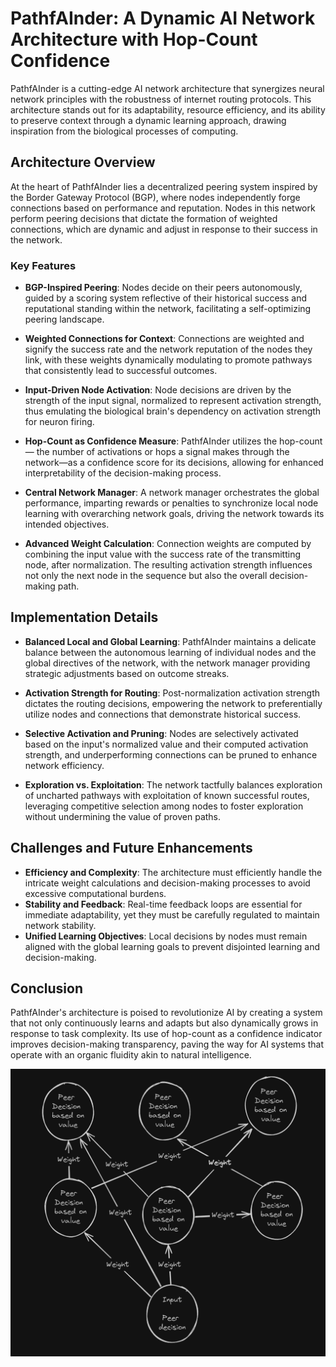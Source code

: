 # PathfAInder: A Dynamic AI Network Architecture with Hop-Count Confidence

PathfAInder is a cutting-edge AI network architecture that synergizes neural network principles with the robustness of internet routing protocols. This architecture stands out for its adaptability, resource efficiency, and its ability to preserve context through a dynamic learning approach, drawing inspiration from the biological processes of computing.

## Architecture Overview

At the heart of PathfAInder lies a decentralized peering system inspired by the Border Gateway Protocol (BGP), where nodes independently forge connections based on performance and reputation. Nodes in this network perform peering decisions that dictate the formation of weighted connections, which are dynamic and adjust in response to their success in the network.

### Key Features

- **BGP-Inspired Peering**: Nodes decide on their peers autonomously, guided by a scoring system reflective of their historical success and reputational standing within the network, facilitating a self-optimizing peering landscape.

- **Weighted Connections for Context**: Connections are weighted and signify the success rate and the network reputation of the nodes they link, with these weights dynamically modulating to promote pathways that consistently lead to successful outcomes.

- **Input-Driven Node Activation**: Node decisions are driven by the strength of the input signal, normalized to represent activation strength, thus emulating the biological brain's dependency on activation strength for neuron firing.

- **Hop-Count as Confidence Measure**: PathfAInder utilizes the hop-count— the number of activations or hops a signal makes through the network—as a confidence score for its decisions, allowing for enhanced interpretability of the decision-making process.

- **Central Network Manager**: A network manager orchestrates the global performance, imparting rewards or penalties to synchronize local node learning with overarching network goals, driving the network towards its intended objectives.

- **Advanced Weight Calculation**: Connection weights are computed by combining the input value with the success rate of the transmitting node, after normalization. The resulting activation strength influences not only the next node in the sequence but also the overall decision-making path.

## Implementation Details

- **Balanced Local and Global Learning**: PathfAInder maintains a delicate balance between the autonomous learning of individual nodes and the global directives of the network, with the network manager providing strategic adjustments based on outcome streaks.

- **Activation Strength for Routing**: Post-normalization activation strength dictates the routing decisions, empowering the network to preferentially utilize nodes and connections that demonstrate historical success.

- **Selective Activation and Pruning**: Nodes are selectively activated based on the input's normalized value and their computed activation strength, and underperforming connections can be pruned to enhance network efficiency.

- **Exploration vs. Exploitation**: The network tactfully balances exploration of uncharted pathways with exploitation of known successful routes, leveraging competitive selection among nodes to foster exploration without undermining the value of proven paths.

## Challenges and Future Enhancements

- **Efficiency and Complexity**: The architecture must efficiently handle the intricate weight calculations and decision-making processes to avoid excessive computational burdens.
- **Stability and Feedback**: Real-time feedback loops are essential for immediate adaptability, yet they must be carefully regulated to maintain network stability.
- **Unified Learning Objectives**: Local decisions by nodes must remain aligned with the global learning goals to prevent disjointed learning and decision-making.

## Conclusion

PathfAInder's architecture is poised to revolutionize AI by creating a system that not only continuously learns and adapts but also dynamically grows in response to task complexity. Its use of hop-count as a confidence indicator improves decision-making transparency, paving the way for AI systems that operate with an organic fluidity akin to natural intelligence.

<picture>
 <img alt="Diagram" src="https://raw.githubusercontent.com/platinaCoder/PathfAInder/main/media/PathfAInder_Diagram.png">
</picture>
